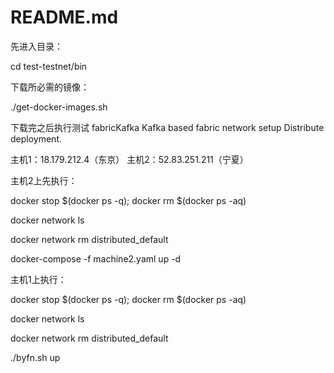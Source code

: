 # README.md

先进入目录： 

cd test-testnet/bin 

下载所必需的镜像： 

./get-docker-images.sh 

下载完之后执行测试 fabricKafka Kafka based fabric network setup Distribute deployment. 

主机1：18.179.212.4（东京） 主机2：52.83.251.211（宁夏）

主机2上先执行： 

docker stop $(docker ps -q);  docker rm \$(docker ps -aq) 

docker network ls 

docker network rm distributed_default 

docker-compose -f machine2.yaml up -d 

主机1上执行： 

docker stop $(docker ps -q); docker rm \$(docker ps -aq) 

docker network ls 

docker network rm distributed_default 

./byfn.sh up